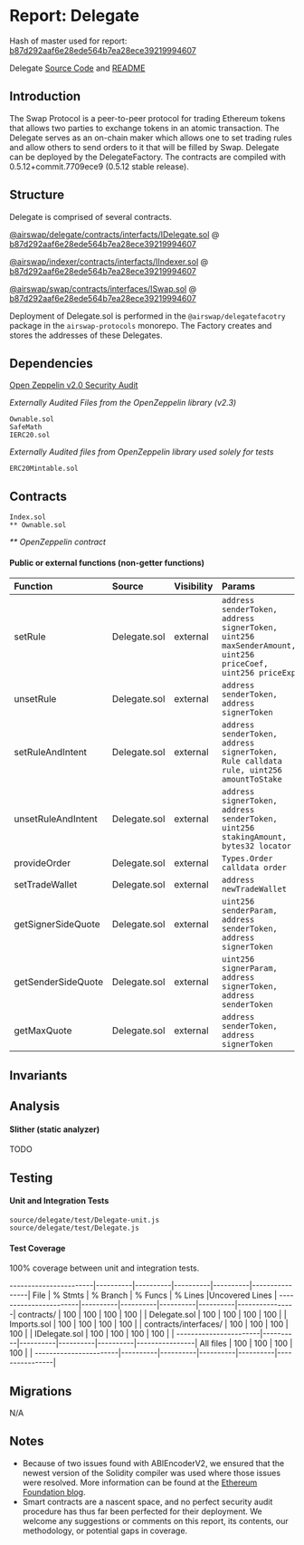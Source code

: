 # Report: Delegate

Hash of master used for report: [b87d292aaf6e28ede564b7ea28ece39219994607](https://github.com/airswap/airswap-protocols/commit/b87d292aaf6e28ede564b7ea28ece39219994607)

Delegate [Source Code](https://github.com/airswap/airswap-protocols/tree/master/source/delegate) and [README](../README.md)

## Introduction

The Swap Protocol is a peer-to-peer protocol for trading Ethereum tokens that allows two parties to exchange tokens in an atomic transaction. The Delegate serves as an on-chain maker which allows one to set trading rules and allow others to send orders to it that will be filled by Swap. Delegate can be deployed by the DelegateFactory. The contracts are compiled with 0.5.12+commit.7709ece9 (0.5.12 stable release).

## Structure

Delegate is comprised of several contracts.

[@airswap/delegate/contracts/interfacts/IDelegate.sol](../contracts/IDelegate.sol) @ [b87d292aaf6e28ede564b7ea28ece39219994607](https://github.com/airswap/airswap-protocols/commit/b87d292aaf6e28ede564b7ea28ece39219994607)

[@airswap/indexer/contracts/interfacts/IIndexer.sol](../contracts/IIndexer.sol) @ [b87d292aaf6e28ede564b7ea28ece39219994607](https://github.com/airswap/airswap-protocols/commit/b87d292aaf6e28ede564b7ea28ece39219994607)

[@airswap/swap/contracts/interfaces/ISwap.sol](../contracts/ISwap.sol) @ [b87d292aaf6e28ede564b7ea28ece39219994607](https://github.com/airswap/airswap-protocols/commit/b87d292aaf6e28ede564b7ea28ece39219994607)

Deployment of Delegate.sol is performed in the `@airswap/delegatefacotry` package in the `airswap-protocols` monorepo. The Factory creates and stores the addresses of these Delegates.

## Dependencies

[Open Zeppelin v2.0 Security Audit](https://drive.google.com/file/d/1gWUV0qz3n52VEUwoT-VlYmscPxxo9xhc/view)

_Externally Audited Files from the OpenZeppelin library (v2.3)_

```
Ownable.sol
SafeMath
IERC20.sol
```

_Externally Audited files from OpenZeppelin library used solely for tests_

```
ERC20Mintable.sol
```

## Contracts

```
Index.sol
** Ownable.sol
```

_\*\* OpenZeppelin contract_

#### Public or external functions (non-getter functions)

| Function            | Source      | Visibility | Params                                                                          | Payable |
| :------------------ | :---------- | :--------- | :------------------------------------------------------------------------------ | :------ |
| setRule         | Delegate.sol | external   | `address senderToken, address signerToken, uint256 maxSenderAmount, uint256 priceCoef, uint256 priceExp`                                    | no      |
| unsetRule      | Delegate.sol | external   | `address senderToken, address signerToken`                                                    | no      |
| setRuleAndIntent | Delegate.sol | external   | `address senderToken, address signerToken, Rule calldata rule, uint256 amountToStake`                                                    | no      |
| unsetRuleAndIntent           | Delegate.sol | external   | `address signerToken, address senderToken, uint256 stakingAmount, bytes32 locator` | no      |
| provideOrder         | Delegate.sol | external   | `Types.Order calldata order`                                    | no      |
| setTradeWallet         | Delegate.sol | external   | `address newTradeWallet`                                    | no      |
| getSignerSideQuote         | Delegate.sol | external   | `uint256 senderParam, address senderToken, address signerToken`                                    | no      |
| getSenderSideQuote         | Delegate.sol | external   | `uint256 signerParam, address signerToken, address senderToken`                                    | no      |
|getMaxQuote | Delegate.sol | external | `address senderToken, address signerToken` | no |


## Invariants


## Analysis

#### Slither (static analyzer)

TODO

## Testing

#### Unit and Integration Tests

```
source/delegate/test/Delegate-unit.js
source/delegate/test/Delegate.js
```

#### Test Coverage

100% coverage between unit and integration tests.


-----------------------|----------|----------|----------|----------|----------------|
File                   |  % Stmts | % Branch |  % Funcs |  % Lines |Uncovered Lines |
-----------------------|----------|----------|----------|----------|----------------|
 contracts/            |      100 |      100 |      100 |      100 |                |
  Delegate.sol         |      100 |      100 |      100 |      100 |                |
  Imports.sol          |      100 |      100 |      100 |      100 |                |
 contracts/interfaces/ |      100 |      100 |      100 |      100 |                |
  IDelegate.sol        |      100 |      100 |      100 |      100 |                |
-----------------------|----------|----------|----------|----------|----------------|
All files              |      100 |      100 |      100 |      100 |                |
-----------------------|----------|----------|----------|----------|----------------|

## Migrations

N/A

## Notes

- Because of two issues found with ABIEncoderV2, we ensured that the newest version of the Solidity compiler was used where those issues were resolved. More information can be found at the [Ethereum Foundation blog](https://blog.ethereum.org/2019/03/26/solidity-optimizer-and-abiencoderv2-bug/).
- Smart contracts are a nascent space, and no perfect security audit procedure has thus far been perfected for their deployment. We welcome any suggestions or comments on this report, its contents, our methodology, or potential gaps in coverage.